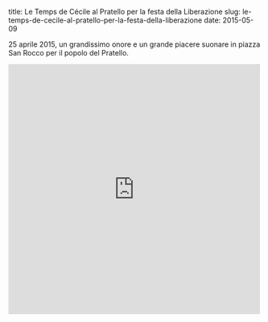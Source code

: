title: Le Temps de Cécile al Pratello per la festa della Liberazione
slug: le-temps-de-cecile-al-pratello-per-la-festa-della-liberazione
date: 2015-05-09

25 aprile 2015, un grandissimo onore e un grande piacere suonare in piazza San Rocco per il popolo del Pratello.

<div class="container-fluid iframe-container">
<iframe name="f97b11e275a88b6d3" width="500px" height="1000px" data-testid="fb:post Facebook Social Plugin" title="fb:post Facebook Social Plugin" frameborder="0" allowtransparency="true" allowfullscreen="true" scrolling="no" allow="encrypted-media" style="border: medium; visibility: visible; width: 500px; height: 497px;" src="https://www.facebook.com/v2.3/plugins/post.php?app_id=&amp;channel=https%3A%2F%2Fstaticxx.facebook.com%2Fx%2Fconnect%2Fxd_arbiter%2F%3Fversion%3D46%23cb%3Df5ccfa3a3c19ebb36%26domain%3Dwww.spaghettisamba.com%26is_canvas%3Dfalse%26origin%3Dhttp%253A%252F%252Fwww.spaghettisamba.com%252Ff2a06945b207b85db%26relation%3Dparent.parent&amp;container_width=566&amp;href=https%3A%2F%2Fwww.facebook.com%2Frosichino%2Fvideos%2F891546677572150%2F&amp;locale=it_IT&amp;sdk=joey&amp;width=500" class=""></iframe>
</div>
